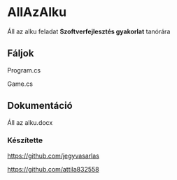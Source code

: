 # AllAzAlku

Áll az alku feladat **Szoftverfejlesztés gyakorlat** tanórára

## Fáljok

Program.cs 

Game.cs

## Dokumentáció

Áll az alku.docx

### Készítette

https://github.com/jegyvasarlas

https://github.com/attila832558
